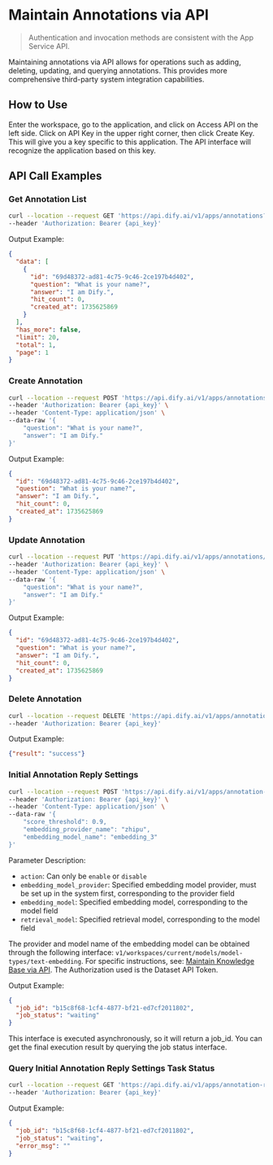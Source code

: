# Maintain Annotations via API

> Authentication and invocation methods are consistent with the App Service API.

Maintaining annotations via API allows for operations such as adding, deleting, updating, and querying annotations. This provides more comprehensive third-party system integration capabilities.

## How to Use

Enter the workspace, go to the application, and click on Access API on the left side. Click on API Key in the upper right corner, then click Create Key. This will give you a key specific to this application. The API interface will recognize the application based on this key.

## API Call Examples

### Get Annotation List

```bash
curl --location --request GET 'https://api.dify.ai/v1/apps/annotations?page=1&limit=20' \
--header 'Authorization: Bearer {api_key}'
```

Output Example:

```json
{
  "data": [
    {
      "id": "69d48372-ad81-4c75-9c46-2ce197b4d402",
      "question": "What is your name?",
      "answer": "I am Dify.",
      "hit_count": 0,
      "created_at": 1735625869
    }
  ],
  "has_more": false,
  "limit": 20,
  "total": 1,
  "page": 1
}
```

### Create Annotation

```bash
curl --location --request POST 'https://api.dify.ai/v1/apps/annotations' \
--header 'Authorization: Bearer {api_key}' \
--header 'Content-Type: application/json' \
--data-raw '{
    "question": "What is your name?",
    "answer": "I am Dify."
}'
```

Output Example:

```json
{
  "id": "69d48372-ad81-4c75-9c46-2ce197b4d402",
  "question": "What is your name?",
  "answer": "I am Dify.",
  "hit_count": 0,
  "created_at": 1735625869
}
```

### Update Annotation

```bash
curl --location --request PUT 'https://api.dify.ai/v1/apps/annotations/{annotation_id}' \
--header 'Authorization: Bearer {api_key}' \
--header 'Content-Type: application/json' \
--data-raw '{
    "question": "What is your name?",
    "answer": "I am Dify."
}'
```

Output Example:

```json
{
  "id": "69d48372-ad81-4c75-9c46-2ce197b4d402",
  "question": "What is your name?",
  "answer": "I am Dify.",
  "hit_count": 0,
  "created_at": 1735625869
}
```

### Delete Annotation

```bash
curl --location --request DELETE 'https://api.dify.ai/v1/apps/annotations/{annotation_id}' \
--header 'Authorization: Bearer {api_key}'
```

Output Example:

```json
{"result": "success"}
```

### Initial Annotation Reply Settings

```bash
curl --location --request POST 'https://api.dify.ai/v1/apps/annotation-reply/{action}' \
--header 'Authorization: Bearer {api_key}' \
--header 'Content-Type: application/json' \
--data-raw '{
    "score_threshold": 0.9,
    "embedding_provider_name": "zhipu",
    "embedding_model_name": "embedding_3"
}'
```

Parameter Description:
- `action`: Can only be `enable` or `disable`
- `embedding_model_provider`: Specified embedding model provider, must be set up in the system first, corresponding to the provider field
- `embedding_model`: Specified embedding model, corresponding to the model field
- `retrieval_model`: Specified retrieval model, corresponding to the model field

The provider and model name of the embedding model can be obtained through the following interface: `v1/workspaces/current/models/model-types/text-embedding`. For specific instructions, see: [Maintain Knowledge Base via API](guides/knowledge-base/maintain-dataset-via-api.md). The Authorization used is the Dataset API Token.

Output Example:

```json
{
  "job_id": "b15c8f68-1cf4-4877-bf21-ed7cf2011802",
  "job_status": "waiting"
}
```
This interface is executed asynchronously, so it will return a job_id. You can get the final execution result by querying the job status interface.

### Query Initial Annotation Reply Settings Task Status

```bash
curl --location --request GET 'https://api.dify.ai/v1/apps/annotation-reply/{action}/status/{job_id}' \
--header 'Authorization: Bearer {api_key}'
```

Output Example:

```json
{
  "job_id": "b15c8f68-1cf4-4877-bf21-ed7cf2011802",
  "job_status": "waiting",
  "error_msg": ""
}
```